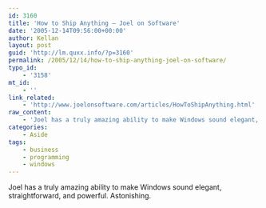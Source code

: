 ```yaml
---
id: 3160
title: 'How to Ship Anything – Joel on Software'
date: '2005-12-14T09:56:00+00:00'
author: Kellan
layout: post
guid: 'http://lm.quxx.info/?p=3160'
permalink: /2005/12/14/how-to-ship-anything-joel-on-software/
typo_id:
    - '3158'
mt_id:
    - ''
link_related:
    - 'http://www.joelonsoftware.com/articles/HowToShipAnything.html'
raw_content:
    - 'Joel has a truly amazing ability to make Windows sound elegant, straightforward, and powerful.   Astonishing.'
categories:
    - Aside
tags:
    - business
    - programming
    - windows
---
```


Joel has a truly amazing ability to make Windows sound elegant, straightforward, and powerful. Astonishing.